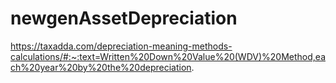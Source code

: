# newgenAssetDepreciation
https://taxadda.com/depreciation-meaning-methods-calculations/#:~:text=Written%20Down%20Value%20(WDV)%20Method,each%20year%20by%20the%20depreciation.
